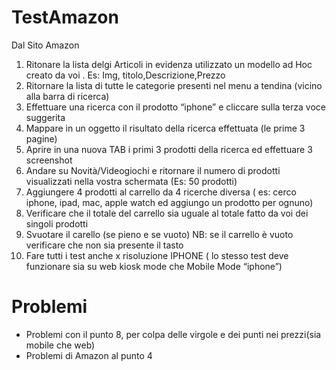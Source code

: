 # TestAmazon
Dal Sito Amazon

1) Ritonare la lista delgi Articoli in evidenza utilizzato un modello ad Hoc creato da voi . Es: Img, titolo,Descrizione,Prezzo
2) Ritornare la lista di tutte le categorie presenti nel menu a tendina (vicino alla barra di ricerca)
3) Effettuare una ricerca con il prodotto “iphone” e cliccare sulla terza voce suggerita
4) Mappare in un oggetto il risultato della ricerca effettuata (le prime 3 pagine)
5) Aprire in una nuova TAB i primi 3 prodotti della ricerca ed effettuare 3 screenshot
6) Andare su Novità/Videogiochi e ritornare il numero di prodotti visualizzati nella vostra schermata (Es: 50 prodotti)
7) Aggiungere 4 prodotti al carrello da 4 ricerche diversa ( es: cerco iphone, ipad, mac, apple watch ed aggiungo un prodotto per ognuno)
8) Verificare che il totale del carrello sia uguale al totale fatto da voi dei singoli prodotti
9) Svuotare il carello (se pieno e se vuoto)  NB: se il carrello è vuoto verificare che non sia presente il tasto
10) Fare tutti i test anche x risoluzione IPHONE ( lo stesso test deve funzionare sia su web kiosk mode che Mobile Mode “iphone”)

# Problemi
- Problemi con il punto 8, per colpa delle virgole e dei punti nei prezzi(sia mobile che web)
- Problemi di Amazon al punto 4 